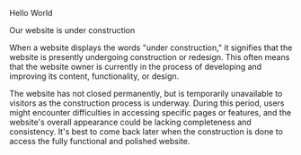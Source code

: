 Hello World

Our website is under construction

When a website displays the words "under construction," it signifies that the website is presently undergoing construction or redesign. This often means that the website owner is currently in the process of developing and improving its content, functionality, or design.


The website has not closed permanently, but is temporarily unavailable to visitors as the construction process is underway. During this period, users might encounter difficulties in accessing specific pages or features, and the website's overall appearance could be lacking completeness and consistency. It's best to come back later when the construction is done to access the fully functional and polished website.


